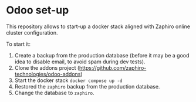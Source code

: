 # Odoo set-up

This repository allows to start-up a docker stack aligned with Zaphiro online
cluster configuration.

To start it:

1. Create a backup from the production database (before it may be a good idea to
   disable email, to avoid spam during dev tests).
1. Clone the addons project (https://github.com/zaphiro-technologies/odoo-addons)
1. Start the docker stack `docker compose up -d`
1. Restored the `zaphiro` backup from the production database.
1. Change the database to `zaphiro`.
